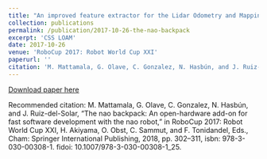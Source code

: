 ```yaml
---
title: "An improved feature extractor for the Lidar Odometry and Mapping (LOAM) algorithm"
collection: publications
permalink: /publication/2017-10-26-the-nao-backpack
excerpt: 'CSS LOAM'
date: 2017-10-26
venue: 'RoboCup 2017: Robot World Cup XXI'
paperurl: ''
citation: 'M. Mattamala, G. Olave, C. Gonzalez, N. Hasbún, and J. Ruiz-del-Solar, “The nao backpack: An open-hardware add-on for fast software development with the nao robot,” in RoboCup 2017: Robot World Cup XXI, H. Akiyama, O. Obst, C. Sammut, and F. Tonidandel, Eds., Cham: Springer International Publishing, 2018, pp. 302–311, isbn: 978-3-030-00308-1. fidoi: 10.1007/978-3-030-00308-1_25.'
---
```


[Download paper here](https://link.springer.com/chapter/10.1007/978-3-030-00308-1_25)

Recommended citation: M. Mattamala, G. Olave, C. Gonzalez, N. Hasbún, and J. Ruiz-del-Solar, “The nao backpack: An open-hardware add-on for fast software development with the nao robot,” in RoboCup 2017: Robot World Cup XXI, H. Akiyama, O. Obst, C. Sammut, and F. Tonidandel, Eds., Cham: Springer International Publishing, 2018, pp. 302–311, isbn: 978-3-030-00308-1. fidoi: 10.1007/978-3-030-00308-1_25.
